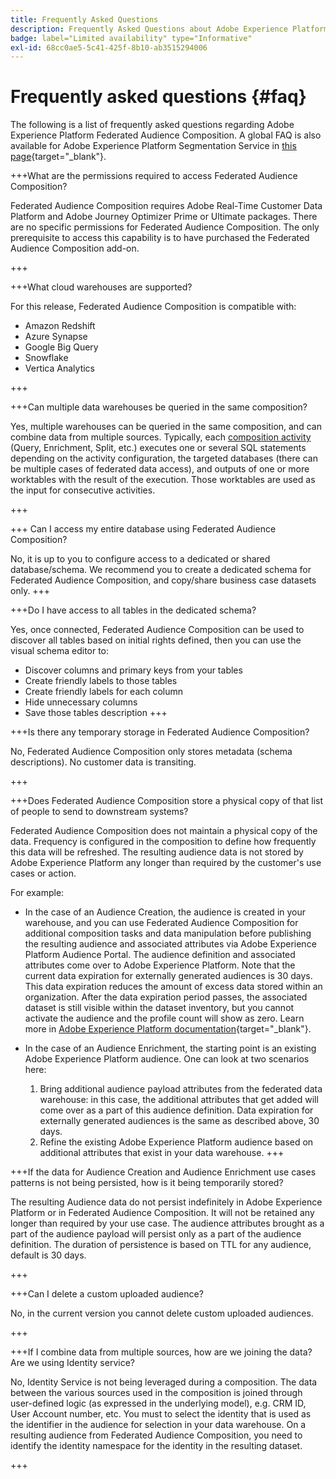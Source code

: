 ```yaml
---
title: Frequently Asked Questions
description: Frequently Asked Questions about Adobe Experience Platform Federated Audience Composition
badge: label="Limited availability" type="Informative"
exl-id: 68cc0ae5-5c41-425f-8b10-ab3515294006
---
```

# Frequently asked questions {#faq}

The following is a list of frequently asked questions regarding Adobe Experience Platform Federated Audience Composition. A global FAQ is also available for Adobe Experience Platform Segmentation Service in [this page](https://experienceleague.adobe.com/en/docs/experience-platform/segmentation/faq){target="_blank"}.


+++What are the permissions required to access Federated Audience Composition?

Federated Audience Composition requires Adobe Real-Time Customer Data Platform and Adobe Journey Optimizer Prime or Ultimate packages. There are no specific permissions for Federated Audience Composition. The only prerequisite to access this capability is to have purchased the Federated Audience Composition add-on.

+++

+++What cloud warehouses are supported?

For this release, Federated Audience Composition is compatible with:

* Amazon Redshift
* Azure Synapse
* Google Big Query
* Snowflake
* Vertica Analytics

+++


+++Can multiple data warehouses be queried in the same composition?

Yes, multiple warehouses can be queried in the same composition, and can combine data from multiple sources.  Typically, each [composition activity](../compositions/orchestrate-activities.md) (Query, Enrichment, Split, etc.) executes one or several SQL statements depending on the activity configuration, the targeted databases (there can be multiple cases of federated data access), and outputs of one or more worktables with the result of the execution. Those worktables are used as the input for consecutive activities.

+++

+++ Can I access my entire database using Federated Audience Composition?

No, it is up to you to configure access to a dedicated or shared database/schema. We recommend you to create a dedicated schema for Federated Audience Composition, and copy/share business case datasets only. 
+++



+++Do I have access to all tables in the dedicated schema?

Yes, once connected, Federated Audience Composition can be used to discover all tables based on initial rights defined, then you can use the visual schema editor to:

* Discover columns and primary keys from your tables
* Create friendly labels to those tables
* Create friendly labels for each column
* Hide unnecessary columns
* Save those tables description
+++


+++Is there any temporary storage in Federated Audience Composition?

No, Federated Audience Composition only stores metadata (schema descriptions). No customer data is transiting. <!--The Audience export flow is done directly from Adobe Experience Platform Audience Portal (via [Destination](../connections/destinations.md)) to the customer database. The creation and update flow is done directly from your data warehouse database to Adobe Experience Platform Audience Portal.-->

+++

+++Does Federated Audience Composition store a physical copy of that list of people to send to downstream systems?

Federated Audience Composition does not maintain a physical copy of the data. Frequency is configured in the composition to define how frequently this data will be refreshed. The resulting audience data is not stored by Adobe Experience Platform any longer than required by the customer's use cases or action.

For example:

* In the case of an Audience Creation, the audience is created in your warehouse, and you can use Federated Audience Composition for additional composition tasks and data manipulation before publishing the resulting audience and associated attributes via Adobe Experience Platform Audience Portal. The audience definition and associated attributes come over to Adobe Experience Platform.
    Note that the current data expiration for externally generated audiences is 30 days. This data expiration reduces the amount of excess data stored within an organization. After the data expiration period passes, the associated dataset is still visible within the dataset inventory, but you cannot activate the audience and the profile count will show as zero. Learn more in [Adobe Experience Platform documentation](https://experienceleague.adobe.com/en/docs/experience-platform/segmentation/faq#how-long-do-externally-generated-audiences-last-for){target="_blank"}.

* In the case of an Audience Enrichment, the starting point is an existing Adobe Experience Platform audience. One can look at two scenarios here:
    1. Bring additional audience payload attributes from the federated data warehouse: in this case, the additional attributes that get added will come over as a part of this audience definition. Data expiration for externally generated audiences is the same as described above, 30 days.
    1. Refine the existing Adobe Experience Platform audience based on additional attributes that exist in your data warehouse. <!--For example, you have an audience of customers who have shown interest in a particular product on the website for the last two months. You now want to take this audience and further segment it using Federated Audience Composition to only include customers who have a high credit score. The credit score is deemed sensitive and individual credit score data points are not copied over from the data warehouse.-->
+++

+++If the data for Audience Creation and Audience Enrichment use cases patterns is not being persisted, how is it being temporarily stored?

The resulting Audience data do not persist indefinitely in Adobe Experience Platform or in Federated Audience Composition. It will not be retained any longer than required by your use case. The audience attributes brought as a part of the audience payload will persist only as a part of the audience definition. The duration of persistence is based on TTL for any audience, default is 30 days.

+++

+++Can I delete a custom uploaded audience?

No, in the current version you cannot delete custom uploaded audiences. <!--that are not used in downstream activation directly in Audience Portal by simply selecting delete from the actions menu. Learn more in [Adobe Experience Platform documentation](https://experienceleague.adobe.com/en/docs/experience-platform/segmentation/faq#how-do-i-put-an-audience-in-the-deleted-state){target="_blank"}.-->

+++

+++If I combine data from multiple sources, how are we joining the data? Are we using Identity service?

No, Identity Service is not being leveraged during a composition. The data between the various sources used in the composition is joined through user-defined logic (as expressed in the underlying model), e.g. CRM ID, User Account number, etc. You must to select the identity that is used as the identifier in the audience for selection in your data warehouse. On a resulting audience from Federated Audience Composition, you need to identify the identity namespace for the identity in the resulting dataset.

+++

<!--
+++If I want to combine federated data with datasets that live in Adobe Experience Platform, how is this done?

Likewise, the Identity Service is not being leveraged in this scenario either. The data model underpinning a composition needs to express how the data warehouse data and the audience to be enriched are related. e.g. assume an existing audience in Adobe Experience Platform contains several attributes, among which is the CRM ID. Assume transactional data is in the data warehouse containing purchases with various attributes, including the CRM ID of the purchaser. The end-user would have to specify that the CRM ID for both objects is used to stitch the two objects together.

+++
-->
